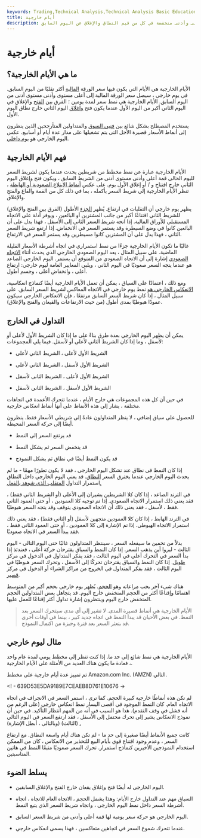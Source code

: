 ```yaml
---
keywords: Trading,Technical Analysis,Technical Analysis Basic Education
title: أيام خارجية
description: تشير الأيام الخارجية إلى الأيام التي يكون فيها سعر الورقة المالية أكثر تقلبًا من تقلبات اليوم السابق. الأيام الخارجية لها قمم أعلى وأدنى منخفضة في كل من قيم النطاق والإغلاق عن اليوم السابق.
---
```


# أيام خارجية
## ما هي الأيام الخارجية؟

الأيام الخارجية هي الأيام التي يكون فيها سعر الورقة [المالية](/security) أكثر تقلبًا من اليوم السابق. في يوم خارجي ، سيصل سعر الورقة المالية إلى أعلى مستوى وأدنى مستوى أدنى من اليوم السابق. الأيام الخارجية هي نمط سعر لمدة يومين ؛ الفرق بين [الفتح](/openingprice) والإغلاق في اليوم الثاني أكبر من اليوم الأول عندما يكون فتح [وإغلاق](/closingprice) اليوم الثاني خارج نطاق اليوم الأول.

يستخدم المصطلح بشكل شائع بين [فنيي السوق](/technicalanalysis) والمتداولين المتأرجحين الذين ينظرون إلى أنماط الأسعار قصيرة الأجل التي يتم تشغيلها على مدار عدة أيام أو أسابيع. عكس اليوم الخارجي هو [يوم داخلي](/inside-days).

## فهم الأيام الخارجية

الأيام الخارجية عبارة عن نمط مخطط من شريطين يحدث عندما يكون لشريط السعر لليوم الحالي قمة أعلى وأدنى مستوى أدنى من الشريط السابق ، ويكون فتح وإغلاق اليوم الثاني خارج افتتاح و / أو إغلاق الأول يوم. على عكس [أنماط الابتلاع الصعودية أو الهابطة](/bearishengulfingp) ، تنظر الأيام الخارجية إلى شريط السعر بأكمله ، بما في ذلك كل من القمة والقاع والفتح والإغلاق.

يظهر يوم خارجي أن التقلبات في ارتفاع. يُظهر [الجزء](/realbody) الأطول (الفرق بين الفتح والإغلاق) للشريط الثاني اقتناعًا أكبر من جانب المشترين أو البائعين ، ويوفر أدلة على الاتجاه المستقبلي للأوراق المالية. إذا اتجه شريط السعر الثاني إلى الأسفل ، فهذا يدل على أن البائعين كانوا في وضع السيطرة وقد يستمر السعر في الانخفاض. إذا ارتفع شريط السعر الثاني ، فهذا يدل على أن المشترين كانوا مسيطرين وقد يستمر السعر في الارتفاع.

غالبًا ما تكون الأيام الخارجية جزءًا من نمط استمراري في اتجاه أشرطة الأسعار القليلة الماضية. على سبيل المثال ، يعد اليوم الصعودي الخارجي الذي يحدث أثناء [الاتجاه الصعودي](/uptrend) إشارة إلى أن الاتجاه الصعودي من المتوقع أن يستمر. اليوم الخارجي الصاعد هو عندما يتجه السعر صعوديًا في اليوم الثاني ، ويلبي المعايير العامة ليوم خارجي: ارتفاع أعلى ، وانخفاض أعلى ، وجسم أطول.

ومع ذلك ، اعتمادًا على السياق ، يمكن أن تعمل الأيام الخارجية أيضًا كنماذج انعكاسية. [الانعكاس الخارجي هو](/outsidereversal) نمط يوم خارجي في الاتجاه المعاكس لشريط السعر السابق. على سبيل المثال ، إذا كان شريط السعر السابق مرتفعًا ، فإن الانعكاس الخارجي سيكون عمودًا هبوطيًا بمدى أطول (من حيث الارتفاعات والقيعان والفتح والإغلاق).

## التداول في الخارج

يمكن أن يظهر اليوم الخارجي بعدة طرق بناءً على ما إذا كان الشريط الأول لأعلى أو لأسفل ، وما إذا كان الشريط الثاني لأعلى أو لأسفل. فيما يلي المجموعات:

- الشريط الأول لأعلى ، الشريط الثاني لأعلى

- الشريط الأول لأسفل ، الشريط الثاني لأعلى

- الشريط الأول لأعلى ، الشريط الثاني لأسفل

- الشريط الأول لأسفل ، الشريط الثاني لأسفل

في حين أن كل هذه المجموعات هي خارج الأيام ، عندما تتحرك الأعمدة في اتجاهات مختلفة ، يشار إلى هذه الأنماط على أنها أنماط انعكاس خارجية.

للحصول على سياق إضافي ، لا ينظر المتداولون عادةً إلى شريطي الأسعار فقط. ينظرون أيضًا إلى حركة السعر المحيطة.

- قد يرتفع السعر إلى النمط

- قد ينخفض السعر ثم يشكل النمط

- قد يكون النمط أيضًا في نطاق ثم يشكل النموذج

إذا كان النمط في نطاق عند تشكل اليوم الخارجي ، فقد لا يكون تطورًا مهمًا - ما لم يحدث اليوم الخارجي عندما يخترق السعر [النطاق](/breakout). قد يعني اليوم الخارجي داخل النطاق استمرار التداول [المتقلب الذي شوهد بالفعل.](/choppymarket)

في الترند الصاعد ، إذا كان كلا الشريطين يشيران إلى الأعلى (أو الشريط الثاني فقط) ، فقد يعني ذلك استمرار الاتجاه الصعودي. إذا تم توجيه كلا العمودين ، أو حتى العمود الثاني فقط ، لأسفل ، فقد يعني ذلك أن الاتجاه الصعودي يتوقف وقد يتجه السعر هبوطيًا.

في الترند الهابط ، إذا كان كلا العمودين متجهين لأسفل (أو الثاني فقط) ، فقد يعني ذلك استمرار الاتجاه الهبوطي. إذا تم الإشارة إلى كلا العمودين ، أو حتى العمود الثاني فقط ، فقد يبدأ السعر في الاتجاه صعوديًا.

بدلاً من تخمين ما سيفعله السعر ، سينتظر المتداولون غالبًا حتى اليوم التالي - اليوم الثالث - ليروا أين يذهب السعر. إذا كان النمط والسياق يقترحان حركة أعلى ، فعندئذ إذا بدأ السعر في التحرك أعلى في اليوم الثالث ، فقد يفكر المتداول في الدخول في مركز [طويل](/long). إذا كان النمط والسياق يقترحان تحركًا إلى الأسفل ، وتحرك السعر هبوطيًا في اليوم الثالث ، فقد يفكر المتداول في الخروج من مراكز الشراء أو الدخول في مركز [قصير](/short).

هناك شيء آخر يجب مراعاته وهو [الحجم](/volume). يُظهر يوم خارجي بحجم أكبر من المتوسط اهتمامًا وإقناعًا أكثر من الحجم المنخفض خارج اليوم. قد يتجاهل بعض المتداولين الحجم المنخفض خارج اليوم وينتظرون إشارة تداول أكثر إقناعًا للعمل عليها.

> الأيام الخارجية هي أنماط قصيرة المدى. لا تشير إلى أي مدى سيتحرك السعر بعد النمط. في بعض الأحيان قد يبدأ النمط في اتجاه جديد كبير ، بينما في أوقات أخرى قد يتعثر السعر بعد فترة وجيزة من اكتمال النموذج.

>

## مثال ليوم خارجي

الأيام الخارجية هي نمط شائع إلى حد ما. إذا كنت تنظر إلى مخطط يومي لمدة عام واحد ، فعادة ما يكون هناك العديد من الأمثلة على الأيام الخارجية.

تم تمييز عدة أيام خارجية على مخطط Amazon.com Inc. (AMZN) التالي.

<! - 639D53E5DA9189E7CEAEB8D761E10676 ->

لم تكن هذه أنماطًا خارجية كبيرة الحجم. كما ترى ، استمر السعر في الانجراف في اتجاه الاتجاه العام. كان النمط الموجود في أقصى اليسار نمط انعكاس خارجي (على الرغم من أنه فشل في وقف التقدم). هذا هو السبب في أنه من المهم انتظار التأكيد. في حين أن نموذج الانعكاس يشير إلى تحرك محتمل إلى الأسفل ، فقد ارتفع السعر في اليوم التالي (الثالث) (وبالتالي ، أبطل الإشارة) [.](/gap)

كانت جميع الأنماط أيضًا صغيرة إلى حد ما - لم تكن هناك أيام واسعة النطاق. مع ارتفاع السعر ، وعدم وجود اقتناع قوي بأيام البيع للتحذير من الانعكاس ، كان من الممكن استخدام النموذجين الأخيرين كنماذج استمرار. تحرك السعر صعوديًا متبعًا النمط في هاتين المناسبتين.

## يسلط الضوء

- اليوم الخارجي له أيضًا فتح وإغلاق يقعان خارج الفتح والإغلاق السابقين.

- السياق مهم عند التداول خارج الأيام: وهذا يشمل الحجم ، الاتجاه العام للاتجاه ، اتجاه أشرطة السعر داخل نمط اليوم الخارجي ، واتجاه شريط السعر الذي يتبع النمط.

- اليوم الخارجي هو حركة سعر يومية لها قمة أعلى وأدنى من شريط السعر السابق.

- عندما تتحرك شموع السعر في اتجاهين متعاكسين ، فهذا يسمى انعكاس خارجي.

